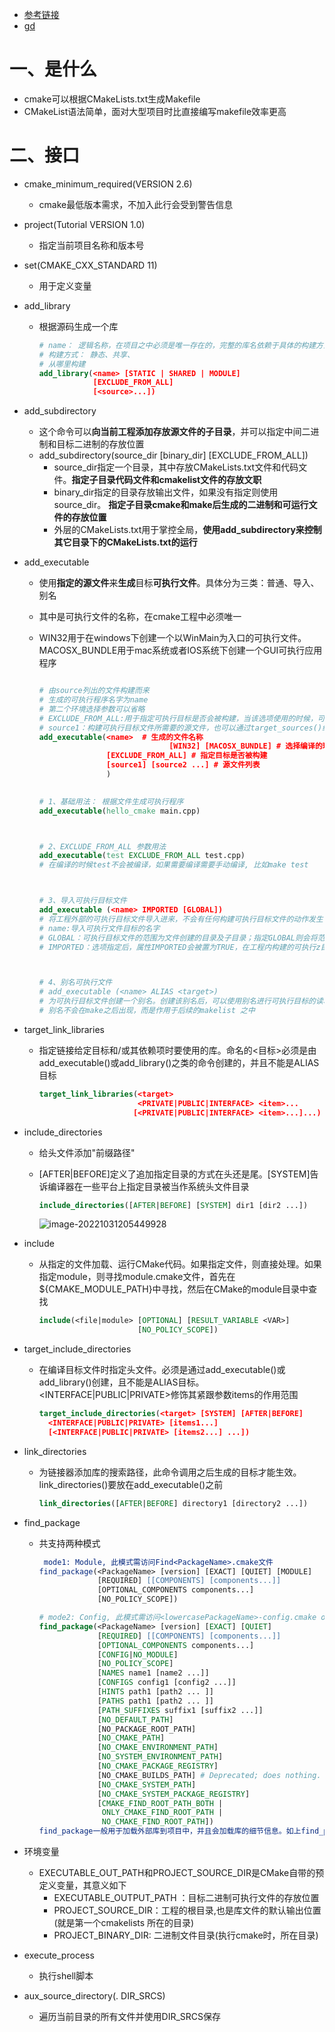 - [参考链接](https://zhuanlan.zhihu.com/p/492932151)
- [gd](https://cmake.org/cmake/help/latest/guide/tutorial/index.html)

# 一、是什么

- cmake可以根据CMakeLists.txt生成Makefile
- CMakeList语法简单，面对大型项目时比直接编写makefile效率更高

# 二、接口

- cmake_minimum_required(VERSION 2.6)

  - cmake最低版本需求，不加入此行会受到警告信息

- project(Tutorial VERSION 1.0)

  - 指定当前项目名称和版本号

- set(CMAKE_CXX_STANDARD 11)

  - 用于定义变量

- add_library

  - 根据源码生成一个库

    ```cmake
    # name： 逻辑名称，在项目之中必须是唯一存在的，完整的库名依赖于具体的构建方式
    # 构建方式： 静态、共享、
    # 从哪里构建
    add_library(<name> [STATIC | SHARED | MODULE]
                [EXCLUDE_FROM_ALL]
                [<source>...])
    
    ```

- add_subdirectory
  - 这个命令可以**向当前工程添加存放源文件的子目录**，并可以指定中间二进制和目标二进制的存放位置
  - add_subdirectory(source_dir [binary_dir] [EXCLUDE_FROM_ALL])
    - source_dir指定一个目录，其中存放CMakeLists.txt文件和代码文件。**指定子目录代码文件和cmakelist文件的存放文职**
    - binary_dir指定的目录存放输出文件，如果没有指定则使用source_dir。 **指定子目录cmake和make后生成的二进制和可运行文件的存放位置**
    - 外层的CMakeLists.txt用于掌控全局，**使用add_subdirectory来控制其它目录下的CMakeLists.txt的运行**
  
- add_executable

  - 使用**指定的源文件**来**生成**目标**可执行文件**。具体分为三类：普通、导入、别名

  - 其中<name>是可执行文件的名称，在cmake工程中必须唯一

  - WIN32用于在windows下创建一个以WinMain为入口的可执行文件。MACOSX_BUNDLE用于mac系统或者IOS系统下创建一个GUI可执行应用程序

    ```cmake
    
    # 由source列出的文件构建而来
    # 生成的可执行程序名字为name
    # 第二个环境选择参数可以省略
    # EXCLUDE_FROM_ALL:用于指定可执行目标是否会被构建，当该选项使用的时候，可执行目标不会被构建
    # source1：构建可执行目标文件所需要的源文件，也可以通过target_sources()继续为可执行目标文件添加源文件，要求是在调用target_sources之前，可执行目标文件必须已经通过add_executable或add_library定义了
    add_executable(<name>  # 生成的文件名称
    							 [WIN32] [MACOSX_BUNDLE] # 选择编译的环境
                   [EXCLUDE_FROM_ALL] # 指定目标是否被构建
                   [source1] [source2 ...] # 源文件列表
                   )
                   
    
    # 1、基础用法： 根据文件生成可执行程序
    add_executable(hello_cmake main.cpp)
    
    
    
    # 2、EXCLUDE_FROM_ALL 参数用法
    add_executable(test EXCLUDE_FROM_ALL test.cpp)
    # 在编译的时候test不会被编译，如果需要编译需要手动编译, 比如make test
    
    
    
    # 3、导入可执行目标文件
    add_executable (<name> IMPORTED [GLOBAL])
    # 将工程外部的可执行目标文件导入进来，不会有任何构建可执行目标文件的动作发生
    # name:导入可执行文件目标的名字
    # GLOBAL：可执行目标文件的范围为文件创建的目录及子目录；指定GLOBAL则会将范围扩大到整个工程
    # IMPORTED：选项指定后，属性IMPORTED会被置为TRUE，在工程内构建的可执行z目标文件的属性IMPORTED会被置为FALSE
    
    
    
    # 4、别名可执行文件
    # add_executable (<name> ALIAS <target>)
    # 为可执行目标文件创建一个别名。创建该别名后，可以使用别名进行可执行目标的读、测试操作，但是不能利用别名对可执行目标的修改属性操作
    # 别名不会在make之后出现，而是作用于后续的makelist 之中
    
    
    ```

- target_link_libraries

  - 指定链接给定目标和/或其依赖项时要使用的库。命名的<目标>必须是由add_executable()或add_library()之类的命令创建的，并且不能是ALIAS目标

    ```cmake
    target_link_libraries(<target>
                          <PRIVATE|PUBLIC|INTERFACE> <item>...
                         [<PRIVATE|PUBLIC|INTERFACE> <item>...]...)
    ```

- include_directories

  - 给头文件添加"前缀路径"

  - [AFTER|BEFORE]定义了追加指定目录的方式在头还是尾。[SYSTEM]告诉编译器在一些平台上指定目录被当作系统头文件目录
  
    ```cmake
    include_directories([AFTER|BEFORE] [SYSTEM] dir1 [dir2 ...])
    ```

    ![image-20221031205449928](https://yrecord.oss-cn-hangzhou.aliyuncs.com/picture/202210312054790.png)
  
- include

  - 从指定的文件加载、运行CMake代码。如果指定文件，则直接处理。如果指定module，则寻找module.cmake文件，首先在${CMAKE_MODULE_PATH}中寻找，然后在CMake的module目录中查找

    ```cmake
    include(<file|module> [OPTIONAL] [RESULT_VARIABLE <VAR>]
                          [NO_POLICY_SCOPE])
    ```

- target_include_directories

  - 在编译目标文件<target>时指定头文件。<target>必须是通过add_executable()或add_library()创建，且不能是ALIAS目标。<INTERFACE|PUBLIC|PRIVATE>修饰其紧跟参数items的作用范围

    ```cmake
    target_include_directories(<target> [SYSTEM] [AFTER|BEFORE]
      <INTERFACE|PUBLIC|PRIVATE> [items1...]
      [<INTERFACE|PUBLIC|PRIVATE> [items2...] ...])
    ```

- link_directories

  - 为链接器添加库的搜索路径，此命令调用之后生成的目标才能生效。link_directories()要放在add_executable()之前

    ```cmake
    link_directories([AFTER|BEFORE] directory1 [directory2 ...])
    ```

- find_package

  - 共支持两种模式

    ```cmake
     mode1: Module, 此模式需访问Find<PackageName>.cmake文件
    find_package(<PackageName> [version] [EXACT] [QUIET] [MODULE]
                 [REQUIRED] [[COMPONENTS] [components...]]
                 [OPTIONAL_COMPONENTS components...]
                 [NO_POLICY_SCOPE])
    
    # mode2: Config, 此模式需访问<lowercasePackageName>-config.cmake or <PackageName>Config.cmake
    find_package(<PackageName> [version] [EXACT] [QUIET]
                 [REQUIRED] [[COMPONENTS] [components...]]
                 [OPTIONAL_COMPONENTS components...]
                 [CONFIG|NO_MODULE]
                 [NO_POLICY_SCOPE]
                 [NAMES name1 [name2 ...]]
                 [CONFIGS config1 [config2 ...]]
                 [HINTS path1 [path2 ... ]]
                 [PATHS path1 [path2 ... ]]
                 [PATH_SUFFIXES suffix1 [suffix2 ...]]
                 [NO_DEFAULT_PATH]
                 [NO_PACKAGE_ROOT_PATH]
                 [NO_CMAKE_PATH]
                 [NO_CMAKE_ENVIRONMENT_PATH]
                 [NO_SYSTEM_ENVIRONMENT_PATH]
                 [NO_CMAKE_PACKAGE_REGISTRY]
                 [NO_CMAKE_BUILDS_PATH] # Deprecated; does nothing.
                 [NO_CMAKE_SYSTEM_PATH]
                 [NO_CMAKE_SYSTEM_PACKAGE_REGISTRY]
                 [CMAKE_FIND_ROOT_PATH_BOTH |
                  ONLY_CMAKE_FIND_ROOT_PATH |
                  NO_CMAKE_FIND_ROOT_PATH])
    find_package一般用于加载外部库到项目中，并且会加载库的细节信息。如上find_package有两种模式：Module与Config
    ```

    

- 环境变量
  - EXECUTABLE_OUT_PATH和PROJECT_SOURCE_DIR是CMake自带的预定义变量，其意义如下
    - EXECUTABLE_OUTPUT_PATH ：目标二进制可执行文件的存放位置
    - PROJECT_SOURCE_DIR：工程的根目录,也是库文件的默认输出位置(就是第一个cmakelists 所在的目录)
    - PROJECT_BINARY_DIR:  二进制文件目录(执行cmake时，所在目录)
  
- execute_process
  - 执行shell脚本

- aux_source_directory(. DIR_SRCS)
  - 遍历当前目录的所有文件并使用DIR_SRCS保存